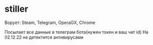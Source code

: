 # stiller
Ворует: Steam, Telegram, OperaGX, Chrome

Посылает все данные в телеграм бота(нужен токен и ваш чат id)
На 02.12.22 не детектится антивирусами
